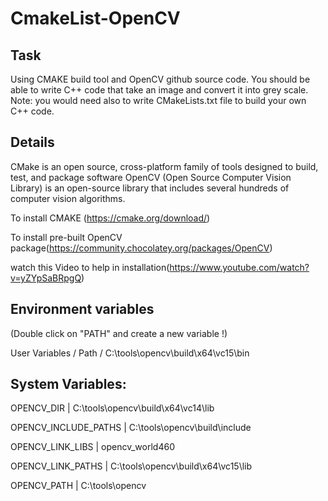 # CmakeList-OpenCV

Task
----
Using CMAKE build tool and OpenCV github source code. You should be able to write C++ code that take an image
and convert it into grey scale. 
Note: you would need also to write CMakeLists.txt file to build your own C++ code. 


Details
-------
CMake is an open source, cross-platform family of tools
designed to build, test, and package software
OpenCV (Open Source Computer Vision Library) is an open-source library that includes several
hundreds of computer vision algorithms.

To install CMAKE (https://cmake.org/download/)

To install pre-built OpenCV package(https://community.chocolatey.org/packages/OpenCV)

watch this Video to help in installation(https://www.youtube.com/watch?v=yZYpSaBRpgQ)
 

 Environment variables
 ---------------------
(Double click on "PATH" and create a new variable !)

User Variables / Path / C:\tools\opencv\build\x64\vc15\bin

System Variables:
-----------------
OPENCV_DIR            | C:\tools\opencv\build\x64\vc14\lib

OPENCV_INCLUDE_PATHS  | C:\tools\opencv\build\include

OPENCV_LINK_LIBS      | opencv_world460

OPENCV_LINK_PATHS     | C:\tools\opencv\build\x64\vc15\lib

OPENCV_PATH           | C:\tools\opencv
